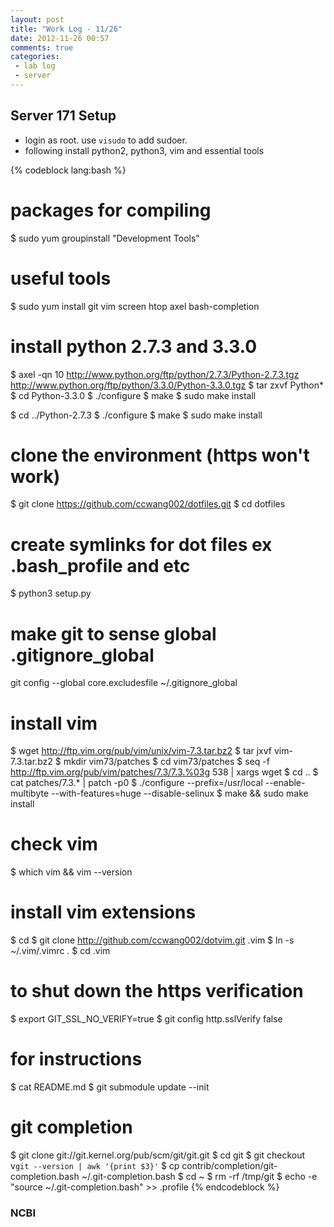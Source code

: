 ```yaml
---
layout: post
title: "Work Log - 11/26"
date: 2012-11-26 00:57
comments: true
categories: 
 - lab log
 - server
---
```


## Server 171 Setup
* login as root. use `visudo` to add sudoer.
* following install python2, python3, vim and essential tools
<!-- more -->
{% codeblock lang:bash %}
# packages for compiling 
$ sudo yum groupinstall "Development Tools"
# useful tools 
$ sudo yum install git vim screen htop axel bash-completion

# install python 2.7.3 and 3.3.0
$ axel -qn 10 http://www.python.org/ftp/python/2.7.3/Python-2.7.3.tgz http://www.python.org/ftp/python/3.3.0/Python-3.3.0.tgz
$ tar zxvf Python*
$ cd Python-3.3.0
$ ./configure
$ make 
$ sudo make install

$ cd ../Python-2.7.3
$ ./configure
$ make
$ sudo make install

# clone the environment (https won't work)
$ git clone https://github.com/ccwang002/dotfiles.git
$ cd dotfiles
# create symlinks for dot files ex .bash_profile and etc
$ python3 setup.py
# make git to sense global .gitignore_global
git config --global core.excludesfile ~/.gitignore_global
# install vim
$ wget http://ftp.vim.org/pub/vim/unix/vim-7.3.tar.bz2
$ tar jxvf vim-7.3.tar.bz2
$ mkdir vim73/patches
$ cd vim73/patches
$ seq -f http://ftp.vim.org/pub/vim/patches/7.3/7.3.%03g 538 | xargs wget
$ cd ..
$ cat patches/7.3.* | patch -p0
$ ./configure --prefix=/usr/local --enable-multibyte --with-features=huge --disable-selinux 
$ make && sudo make install
# check vim
$ which vim && vim --version

# install vim extensions
$ cd
$ git clone http://github.com/ccwang002/dotvim.git .vim
$ ln -s ~/.vim/.vimrc .
$ cd .vim
# to shut down the https verification
$ export GIT_SSL_NO_VERIFY=true
$ git config http.sslVerify false
# for instructions
$ cat README.md
$ git submodule update --init

# git completion
$ git clone git://git.kernel.org/pub/scm/git/git.git
$ cd git
$ git checkout v`git --version | awk '{print $3}'`
$ cp contrib/completion/git-completion.bash ~/.git-completion.bash
$ cd ~
$ rm -rf /tmp/git
$ echo -e "source ~/.git-completion.bash" >> .profile
{% endcodeblock %}

### NCBI
